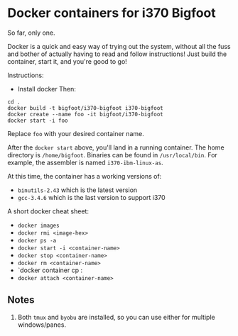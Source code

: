 # Docker containers for i370 Bigfoot
So far, only one.

Docker is a quick and easy way of trying out the system, without all the
fuss and bother of actually having to read and follow instructions! Just
build the container, start it, and you're good to go!

Instructions:
* Install docker
Then:
```
cd .
docker build -t bigfoot/i370-bigfoot i370-bigfoot
docker create --name foo -it bigfoot/i370-bigfoot
docker start -i foo
```
Replace `foo` with your desired container name.

After the `docker start` above, you'll land in a running container.
The home directory is `/home/bigfoot`. Binaries can be found in
`/usr/local/bin`. For example, the assembler is named
`i370-ibm-linux-as`.

At this time, the container has a working versions of:
* `binutils-2.43` which is the latest version
* `gcc-3.4.6` which is the last version to support i370

A short docker cheat sheet:
* `docker images`
* `docker rmi <image-hex>`
* `docker ps -a`
* `docker start -i <container-name>`
* `docker stop <container-name>`
* `docker rm <container-name>`
* `docker container cp <some-file> <container>:<path>
* `docker attach <container-name>`

## Notes
1. Both `tmux` and `byobu` are installed, so you can use either for
   multiple windows/panes.

